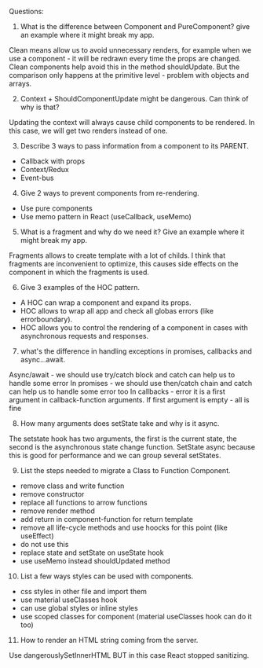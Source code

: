 Questions:

1. What is the difference between Component and PureComponent? give an
example where it might break my app.

Сlean means allow us to avoid unnecessary renders, for example when we use a component - it will be redrawn every time the props are changed.
Сlean components help avoid this in the method shouldUpdate.
But the comparison only happens at the primitive level - problem with objects and arrays.

2. Context + ShouldComponentUpdate might be dangerous. Can think of
why is that?

Updating the context will always cause child components to be rendered. In this case, we will get two renders instead of one.

3. Describe 3 ways to pass information from a component to its PARENT.

- Callback with props
- Context/Redux
- Event-bus

4. Give 2 ways to prevent components from re-rendering.

- Use pure components
- Use memo pattern in React (useCallback, useMemo)

5. What is a fragment and why do we need it? Give an example where it
might break my app.

Fragments allows to create template with a lot of childs.
I think that fragments are inconvenient to optimize, this causes side effects on the component in which the fragments is used.

6. Give 3 examples of the HOC pattern.

- A HOC can wrap a component and expand its props.
- HOC allows to wrap all app and check all globas errors (like errorboundary).
- HOC allows you to control the rendering of a component in cases with asynchronous requests and responses.

7. what's the difference in handling exceptions in promises, callbacks and
async...await.

Async/await - we should use try/catch block and catch can help us to handle some error
In promises - we should use then/catch chain and catch can help us to handle some error too
In callbacks - error it is a first argument in callback-function arguments. If first argument is empty - all is fine

8. How many arguments does setState take and why is it async.

The setstate hook has two arguments, the first is the current state, the second is the asynchronous state change function.
SetState async because this is good for performance and we can group several setStates.

9. List the steps needed to migrate a Class to Function Component.

- remove class and write function
- remove constructor
- replace all functions to arrow functions
- remove render method
- add return in component-function for return template
- remove all life-cycle methods and use hoocks for this point (like useEffect)
- do not use this
- replace state and setState on useState hook
- use useMemo instead shouldUpdated method

10. List a few ways styles can be used with components.

- css styles in other file and import them
- use material useClasses hook
- can use global styles or inline styles
- use scoped classes for component (material useClasses hook can do it too)

11. How to render an HTML string coming from the server.

Use dangerouslySetInnerHTML BUT in this case React stopped sanitizing.
